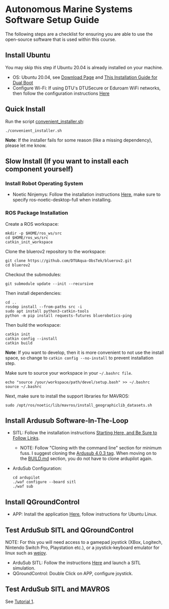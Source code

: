 # Autonomous Marine Systems Software Setup Guide #

The following steps are a checklist for ensuring you are able to use the open-source software that is used within this course.

## Install Ubuntu ##

You may skip this step if Ubuntu 20.04 is already installed on your machine.

- OS: Ubuntu 20.04, see [Download Page](https://releases.ubuntu.com/20.04/) and [This Installation Guide for Dual Boot](https://help.ubuntu.com/community/WindowsDualBoot)
- Configure Wi-Fi: If using DTU's DTUSecure or Eduroam WiFi networks, then follow the configuration instructions [Here](https://itswiki.compute.dtu.dk/index.php/DTUsecure_WiFi)

## Quick Install ##

Run the script [convenient_installer.sh](convenient_installer.sh):

`./convenient_installer.sh`

**Note**: If the installer fails for some reason (like a missing dependency), please let me know.

## Slow Install (If you want to install each component yourself) ##

### Install Robot Operating System ###

- Noetic Ninjemys: Follow the installation instructions [Here](http://wiki.ros.org/noetic/Installation/Ubuntu), make sure to specify ros-noetic-desktop-full when installing.

### ROS Package Installation ###

Create a ROS workspace:

```
mkdir -p $HOME/ros_ws/src
cd $HOME/ros_ws/src
catkin_init_workspace
```

Clone the bluerov2 repository to the workspace:

```
git clone https://github.com/DTUAqua-ObsTek/bluerov2.git
cd bluerov2
```

Checkout the submodules:

`git submodule update --init --recursive`

Then install dependencies:

```
cd ..
rosdep install --from-paths src -i
sudo apt install python3-catkin-tools
python -m pip install requests-futures bluerobotics-ping
```

Then build the workspace:

```
catkin init
catkin config --install
catkin build
```

**Note**: If you want to develop, then it is more convenient to not use the install space,
so change to `catkin config --no-install` to prevent installation step.

Make sure to source your workspace in your `~/.bashrc file`.

```
echo "source /your/workspace/path/devel/setup.bash" >> ~/.bashrc
source ~/.bashrc
```

Next, make sure to install the support libraries for MAVROS:

`sudo /opt/ros/noetic/lib/mavros/install_geographiclib_datasets.sh`

## Install Ardusub Software-In-The-Loop ##

- SITL: Follow the installation instructions [Starting Here, and Be Sure to Follow Links](https://ardupilot.org/dev/docs/setting-up-sitl-on-linux.html).
	- NOTE: Follow "Cloning with the command line" section for minimum fuss. I suggest cloning the [Ardusub 4.0.3 tag](https://github.com/ArduPilot/ardupilot/releases/tag/ArduSub-4.0.3).
	  When moving on to the [BUILD.md](https://github.com/ArduPilot/ardupilot/blob/master/BUILD.md) section, you do not have to clone ardupilot again. 
	
- ArduSub Configuration: 

	```
	cd ardupilot
	./waf configure --board sitl
	./waf sub
 	```

## Install QGroundControl ##

- APP: Install the application [Here](https://docs.qgroundcontrol.com/master/en/getting_started/download_and_install.html), follow instructions for Ubuntu Linux.

## Test ArduSub SITL and QGroundControl ##

NOTE: For this you will need access to a gamepad joystick (XBox, Logitech, Nintendo Switch Pro, Playstation etc.), or a joystick-keyboard emulator for linux such as [wejoy](https://github.com/Vantskruv/wejoy).

- ArduSub SITL: Follow the instructions [Here](https://www.ardusub.com/developers/sitl.html) and launch a SITL simulation.
- QGroundControl: Double Click on APP, configure joystick.

## Test ArduSub SITL and MAVROS ##

See [Tutorial 1](documentation/TUTORIAL-01.md).
